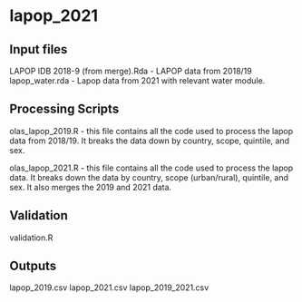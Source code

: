 # lapop_2021

## Input files

LAPOP IDB 2018-9 (from merge).Rda - LAPOP data from 2018/19
lapop_water.rda - Lapop data from 2021 with relevant water module. 

## Processing Scripts

olas_lapop_2019.R - this file contains all the code used to process the lapop data from 2018/19. It breaks the data down by country, scope, quintile, and sex. 

olas_lapop_2021.R - this file contains all the code used to process the lapop data. It breaks down the data by country, scope (urban/rural), quintile, and sex. It also merges the 2019 and 2021 data.

## Validation
validation.R

## Outputs 
lapop_2019.csv
lapop_2021.csv
lapop_2019_2021.csv


